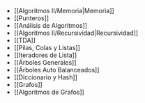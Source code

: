 - [[Algoritmos II/Memoria|Memoria]]
- [[Punteros]]
- [[Análisis de Algoritmos]]
- [[Algoritmos II/Recursividad|Recursividad]]
- [[TDA]]
- [[Pilas, Colas y Listas]]
- [[Iteradores de Lista]]
- [[Árboles Generales]]
- [[Árboles Auto Balanceados]]
- [[Diccionario y Hash]]
- [[Grafos]]
- [[Algoritmos de Grafos]]
